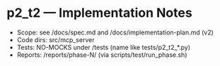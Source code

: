 # p2_t2 — Implementation Notes
- Scope: see /docs/spec.md and /docs/implementation-plan.md (v2)
- Code dirs: src/mcp_server
- Tests: NO-MOCKS under /tests (name like tests/p2_t2_*.py)
- Reports: /reports/phase-N/ (via scripts/test/run_phase.sh)
